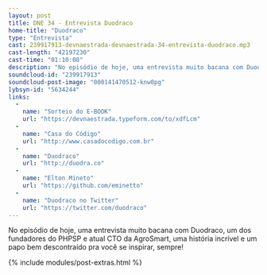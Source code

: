 ```yaml
---
layout: post
title: DNE 34 - Entrevista Duodraco
home-title: "Duodraco"
type: "Entrevista"
cast: 239917913-devnaestrada-devnaestrada-34-entrevista-duodraco.mp3
cast-length: "42197230"
cast-time: "01:10:08"
description: "No episódio de hoje, uma entrevista muito bacana com Duodraco, um dos fundadores do PHPSP e atual CTO da AgroSmart, uma história incrível e um papo bem descontraído pra você se inspirar, sempre!"
soundcloud-id: "239917913"
soundcloud-post-image: "000141470512-knw0pg"
lybsyn-id: "5634244"
links:
  -
    name: "Sorteio do E-BOOK"
    url: "https://devnaestrada.typeform.com/to/xdfLcm"
  -
    name: "Casa do Código"
    url: "http://www.casadocodigo.com.br"
  -
    name: "Duodraco"
    url: "http://duodra.co"
  -
    name: "Elton Mineto"
    url: "https://github.com/eminetto"
  -
    name: "Duodraco no Twitter"
    url: "https://twitter.com/duodraco"
---
```


No episódio de hoje, uma entrevista muito bacana com Duodraco, um dos fundadores do PHPSP e atual CTO da AgroSmart, uma história incrível e um papo bem descontraído pra você se inspirar, sempre!

{% include modules/post-extras.html %}
